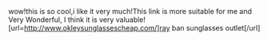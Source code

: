 wow!this is so cool,i like it very much!This link is more suitable for me and Very Wonderful, I think it is very valuable!
[url=http://www.okleysunglassescheap.com/]ray ban sunglasses outlet[/url]